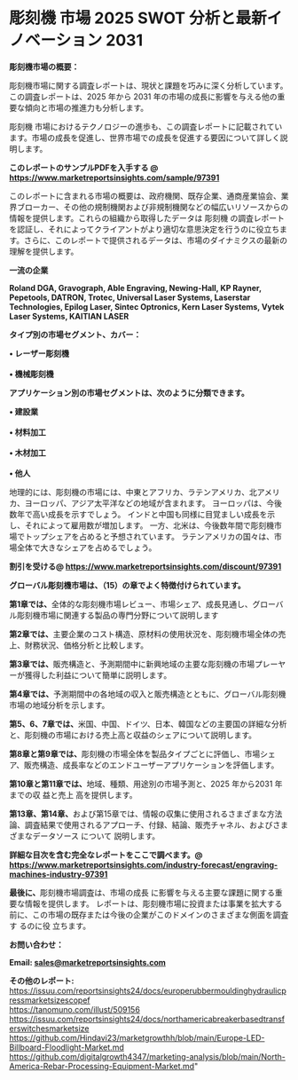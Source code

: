 # 彫刻機 市場 2025 SWOT 分析と最新イノベーション 2031

<strong><b>彫刻機市場の概要：</b></strong>

彫刻機市場に関する調査レポートは、現状と課題を巧みに深く分析しています。この調査レポートは、2025 年から 2031 年の市場の成長に影響を与える他の重要な傾向と市場の推進力も分析します。

彫刻機 市場におけるテクノロジーの進歩も、この調査レポートに記載されています。市場の成長を促進し、世界市場での成長を促進する要因について詳しく説明します。

<strong>このレポートのサンプルPDFを入手する @ <a href=https://www.marketreportsinsights.com/sample/97391>https://www.marketreportsinsights.com/sample/97391</a></strong>

このレポートに含まれる市場の概要は、政府機関、既存企業、通商産業協会、業界ブローカー、その他の規制機関および非規制機関などの幅広いリソースからの情報を提供します。これらの組織から取得したデータは 彫刻機 の調査レポートを認証し、それによってクライアントがより適切な意思決定を行うのに役立ちます。さらに、このレポートで提供されるデータは、市場のダイナミクスの最新の理解を提供します。

<strong>一流の企業</strong>

<strong><b>Roland DGA, Gravograph, Able Engraving, Newing-Hall, KP Rayner, Pepetools, DATRON, Trotec, Universal Laser Systems, Laserstar Technologies, Epilog Laser, Sintec Optronics, Kern Laser Systems, Vytek Laser Systems, KAITIAN LASER</b></strong>

<strong><b>タイプ別の市場セグメント、カバー：</b></strong>

<strong>• レーザー彫刻機<br><br>• 機械彫刻機</strong>

<strong><b>アプリケーション別の市場セグメントは、次のように分類できます。</b></strong>

<strong>• 建設業<br><br>• 材料加工<br><br>• 木材加工<br><br>• 他人</strong>

 地理的には、彫刻機の市場には、中東とアフリカ、ラテンアメリカ、北アメリカ、ヨーロッパ、アジア太平洋などの地域が含まれます。 ヨーロッパは、今後数年で高い成長を示すでしょう。 インドと中国も同様に目覚ましい成長を示し、それによって雇用数が増加します。 一方、北米は、今後数年間で彫刻機市場でトップシェアを占めると予想されています。 ラテンアメリカの国々は、市場全体で大きなシェアを占めるでしょう。

<strong>割引を受ける@ <a href=https://www.marketreportsinsights.com/discount/97391>https://www.marketreportsinsights.com/discount/97391</a></strong>

<strong><b>グローバル彫刻機市場は、（15）の章でよく特徴付けられています。</b></strong>

<strong><b>第</b></strong><strong><b>1章では、</b></strong>全体的な彫刻機市場レビュー、市場シェア、成長見通し、グローバル彫刻機市場に関連する製品の専門分野について説明します

<strong><b>第2章では、</b></strong>主要企業のコスト構造、原材料の使用状況を、彫刻機市場全体の売上、財務状況、価格分析と比較します。

<strong><b>第3章では、</b></strong>販売構造と、予測期間中に新興地域の主要な彫刻機の市場プレーヤーが獲得した利益について簡単に説明します。

<strong><b>第4章では、</b></strong>予測期間中の各地域の収入と販売構造とともに、グローバル彫刻機市場の地域分析を示します。

<strong><b>第5、6、7章では、</b></strong>米国、中国、ドイツ、日本、韓国などの主要国の詳細な分析と、彫刻機の市場における売上高と収益のシェアについて説明します。

<strong><b>第8章と第9章では、</b></strong>彫刻機の市場全体を製品タイプごとに評価し、市場シェア、販売構造、成長率などのエンドユーザーアプリケーションを評価します。

<strong><b>第10章と第11章では、</b></strong>地域、種類、用途別の市場予測と、2025 年から2031 年までの収 益と売上 高を提供します。

<strong><b>第13章、第14章、</b></strong>および第15章では、情報の収集に使用されるさまざまな方法論、調査結果で使用されるアプローチ、付録、結論、販売チャネル、およびさまざまなデータソース について 説明します。

<strong>詳細な目次を含む完全なレポートをここで調べます。@ <a href=https://www.marketreportsinsights.com/industry-forecast/engraving-machines-industry-97391>https://www.marketreportsinsights.com/industry-forecast/engraving-machines-industry-97391</a></strong>

<strong><b>最後に、</b></strong>彫刻機市場調査は、市場の成長 に影響を</a>与える主要な課題に関する重要な情報を提供します。 レポートは、彫刻機市場に投資または事業を拡大する前に、この市場の既存または今後の企業がこのドメインのさまざまな側面を調査す るのに役 立ちます。

<strong><b>お問い合わせ：</b></strong>

<strong>Email: </strong><a href=mailto:sales@marketreportsinsights.com><strong>sales@marketreportsinsights.com</strong></a>

<strong>その他のレポート:</strong>
<br>
<a href=https://issuu.com/reportsinsights24/docs/europerubbermouldinghydraulicpressmarketsizescopef>https://issuu.com/reportsinsights24/docs/europerubbermouldinghydraulicpressmarketsizescopef</a>
<br>
<a href=https://tanomuno.com/illust/509156>https://tanomuno.com/illust/509156</a>
<br>
<a href=https://issuu.com/reportsinsights24/docs/northamericabreakerbasedtransferswitchesmarketsize>https://issuu.com/reportsinsights24/docs/northamericabreakerbasedtransferswitchesmarketsize</a>
<br>
<a href=https://github.com/Hindavi23/marketgrowthh/blob/main/Europe-LED-Billboard-Floodlight-Market.md>https://github.com/Hindavi23/marketgrowthh/blob/main/Europe-LED-Billboard-Floodlight-Market.md</a>
<br>
<a href=https://github.com/digitalgrowth4347/marketing-analysis/blob/main/North-America-Rebar-Processing-Equipment-Market.md>https://github.com/digitalgrowth4347/marketing-analysis/blob/main/North-America-Rebar-Processing-Equipment-Market.md</a>"
